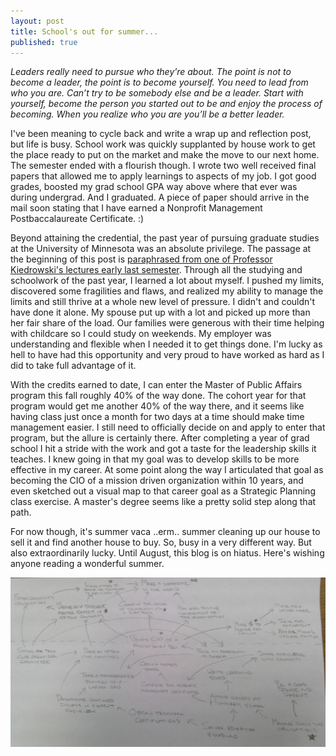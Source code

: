 ```yaml
---
layout: post
title: School's out for summer...
published: true
---
```


_Leaders really need to pursue who they’re about. The point is not to become a leader, the point is to become yourself. You need to lead from who you are. Can’t try to be somebody else and be a leader. Start with yourself, become the person you started out to be and enjoy the process of becoming. When you realize who you are you’ll be a better leader._

I've been meaning to cycle back and write a wrap up and reflection post, but life is busy. School work was quickly supplanted by house work to get the place ready to put on the market and make the move to our next home. The semester ended with a flourish though. I wrote two well received final papers that allowed me to apply learnings to aspects of my job. I got good grades, boosted my grad school GPA way above where that ever was during undergrad. And I graduated. A piece of paper should arrive in the mail soon stating that I have earned a Nonprofit Management Postbaccalaureate Certificate. :)

Beyond attaining the credential, the past year of pursuing graduate studies at the University of Minnesota was an absolute privilege. The passage at the beginning of this post is [paraphrased from one of Professor Kiedrowski's lectures early last semester](/class-notes-wk3-f17/#notes-from-strategic-human-resources-management). Through all the studying and schoolwork of the past year, I learned a lot about myself. I pushed my limits, discovered some fragilities and flaws, and realized my ability to manage the limits and still thrive at a whole new level of pressure. I didn't and couldn't have done it alone. My spouse put up with a lot and picked up more than her fair share of the load. Our families were generous with their time helping with childcare so I could study on weekends. My employer was understanding and flexible when I needed it to get things done. I'm lucky as hell to have had this opportunity and very proud to have worked as hard as I did to take full advantage of it.

With the credits earned to date, I can enter the Master of Public Affairs program this fall roughly 40% of the way done. The cohort year for that program would get me another 40% of the way there, and it seems like having class just once a month for two days at a time should make time management easier. I still need to officially decide on and apply to enter that program, but the allure is certainly there. After completing a year of grad school I hit a stride with the work and got a taste for the leadership skills it teaches. I knew going in that my goal was to develop skills to be more effective in my career. At some point along the way I articulated that goal as becoming the CIO of a mission driven organization within 10 years, and even sketched out a visual map to that career goal as a Strategic Planning class exercise. A master's degree seems like a pretty solid step along that path.

For now though, it's summer vaca ..erm.. summer cleaning up our house to sell it and find another house to buy. So, busy in a very different way. But also extraordinarily lucky. Until August, this blog is on hiatus. Here's wishing anyone reading a wonderful summer.

<img src="/images/visual-map-jason-career-goal.png">
